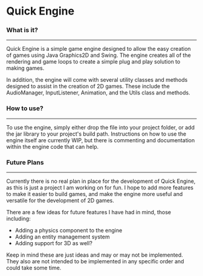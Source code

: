 <h1>Quick Engine</h1>
<h3>What is it?</h3>
<hr>
<p>Quick Engine is a simple game engine designed to allow the easy creation of games using Java Graphics2D and Swing. The engine creates all of the rendering and game loops to create a simple plug and play solution to making games.</p> 
<p>  In addition, the engine will come with several utility classes and methods designed to assist in the creation of 2D games. These include the AudioManager, InputListener, Animation, and the Utils class and methods.</p>

<h3>How to use?</h3>
<hr>
<p>To use the engine, simply either drop the file into your project folder, or add the jar library to your project's build path. Instructions on how to use the engine itself are currently WIP, but there is commenting and documentation within the engine code that can help.</p>

<h3>Future Plans</h3>
<hr>
<p>Currently there is no real plan in place for the development of Quick Engine, as this is just a project I am working on for fun. I hope to add more features to make it easier to build games, and make the engine more useful and versatile for the development of 2D games.</p>
<p>  There are a few ideas for future features I have had in mind, those including: </p>
<ul>
  <li>Adding a physics component to the engine</li>
  <li>Adding an entity management system</li>
  <li>Adding support for 3D as well?</li>
</ul>
<p>Keep in mind these are just ideas and may or may not be implemented. They also are not intended to be implemented in any specific order and could take some time.</p>
